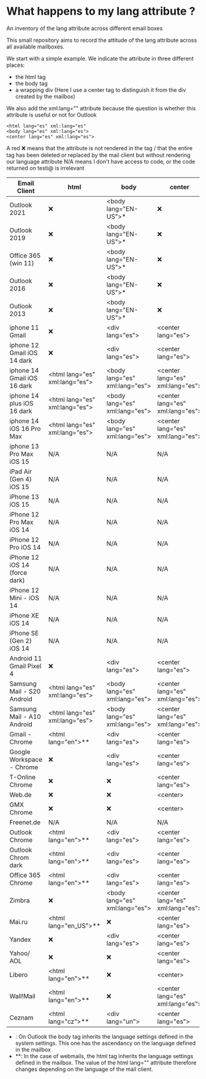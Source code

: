 # What happens to my lang attribute ?
An inventory of the lang attribute across different email boxes


This small repository aims to record the attitude of the lang attribute across all available mailboxes.

We start with a simple example. We indicate the attribute in three different places:

- the html tag
- the body tag
- a wrapping div (Here I use a center tag to distinguish it from the div created by the mailbox)

We also add the xml:lang="" attribute because the question is whether this attribute is useful or not for Outlook

```
<html lang="es" xml:lang="es" 
<body lang="es" xml:lang="es">
<center lang="es" xml:lang="es">
```
A red ❌ means that the attribute is not rendered in the tag / that the entire tag has been deleted or replaced by the mail client but without rendering our language attribute
N/A means I don't have access to code, or the code returned on testi@ is irrelevant

| Email Client  |  html         | body          | center|
| ------------- | ------------- | ------------- | -------------|
| Outlook 2021  | ❌ | &lt;body lang="EN-US"&gt;* | ❌ |
| Outlook 2019  | ❌ | &lt;body lang="EN-US"&gt;* | ❌ |
|Office 365 (win 11) | ❌ | &lt;body lang="EN-US"&gt;* |❌ |
| Outlook 2016 | ❌ | &lt;body lang="EN-US"&gt;* |❌ |
| Outlook 2013 | ❌ | &lt;body lang="EN-US"&gt;* |❌ |
| iphone 11 Gmail  |❌ | &lt;div lang="es"&gt; | &lt;center lang="es"&gt;|
| iphone 12 Gmail iOS 14 dark | ❌ |&lt;div lang="es"&gt; | &lt;center lang="es"&gt;|
| iphone 14 Gmail iOS 16 dark  | &lt;html lang="es" xml:lang="es"&gt; | &lt;body lang="es" xml:lang="es"&gt; | &lt;center lang="es" xml:lang="es"&gt;|
| iphone 14 plus iOS 16 dark  | &lt;html lang="es" xml:lang="es"&gt; | &lt;body lang="es" xml:lang="es"&gt; | &lt;center lang="es" xml:lang="es"&gt;|
|iphone 14 iOS 16 Pro Max | &lt;html lang="es" xml:lang="es"&gt; | &lt;body lang="es" xml:lang="es"&gt; | &lt;center lang="es" xml:lang="es"&gt;|
|iphone 13 Pro Max iOS 15  |  N/A | N/A |  N/A|
| iPad Air (Gen 4) iOS 15  | N/A | N/A |  N/A|
|iPhone 13 iOS 15 | N/A | N/A |  N/A|
| iPhone 12 Pro Max iOS 14| N/A | N/A |  N/A|
| iPhone 12 Pro iOS 14 | N/A | N/A |  N/A|
|iPhone 12 iOS 14 (force dark) | N/A | N/A |  N/A|
| iPhone 12 Mini - iOS 14| N/A | N/A |  N/A|
| iPhone XE iOS 14 | N/A | N/A |  N/A|
| iPhone SE (Gen 2) iOS 14 | N/A | N/A |  N/A|
|Android 11 Gmail Pixel 4  | ❌  |&lt;div lang="es"&gt;  | &lt;center lang="es"&gt;  |
| Samsung Mail - S20 Android  | &lt;html lang="es" xml:lang="es"&gt; | &lt;body lang="es" xml:lang="es"&gt; | &lt;center lang="es" xml:lang="es"&gt;|
|Samsung Mail - A10 Android | &lt;html lang="es" xml:lang="es"&gt; | &lt;body lang="es" xml:lang="es"&gt; | &lt;center lang="es" xml:lang="es"&gt;|
| Gmail - Chrome | &lt;html lang="en"&gt;** | &lt;div lang="es"&gt; | &lt;center lang="es"&gt; |
| Google Workspace - Chrome | ❌ | &lt;div lang="es"&gt; | &lt;center lang="es"&gt; |
| T-Online Chrome | ❌ | ❌ | &lt;center lang="es"&gt; |
| Web.de | ❌ |❌ | &lt;center&gt; |
| GMX Chrome | ❌ | ❌ | &lt;center&gt; |
| Freenet.de | N/A | N/A | N/A |
| Outlook Chrome | &lt;html lang="en"&gt;** | &lt;div lang="es"&gt; | &lt;center lang="es"&gt; |
| Outlook Chrom dark | &lt;html lang="en"&gt;** |&lt;div lang="es"&gt; | &lt;center lang="es"&gt; |
| Office 365 Chrome | &lt;html lang="en"&gt;** |&lt;div lang="es"&gt; | &lt;center lang="es"&gt; |
|Zimbra  | ❌ | &lt;body lang="es" xml:lang="es"&gt; | &lt;center lang="es" xml:lang="es"&gt;|
| Mai.ru | &lt;html lang="en_US"&gt;** | ❌ | &lt;center lang="es"&gt; |
| Yandex | ❌ | &lt;div lang="es"&gt; | &lt;center lang="es"&gt; |
| Yahoo/ AOL  | ❌ | ❌ | &lt;center lang="es"&gt; |
| Libero | &lt;html lang="en"&gt;** |❌ | &lt;center&gt; |
| Wall!Mail | &lt;html lang="en"&gt;** | ❌|  &lt;center lang="es"  xml:lang="es"&gt; |
| Ceznam | &lt;html lang="cz"&gt;** | &lt;div lang="un"&gt; |  &lt;center lang="es"&gt; |


* : On Outlook the body tag inherits the language settings defined in the system settings. This one has the ascendancy on the language defined in the mailbox
* **: In the case of webmails, the html tag inherits the language settings defined in the mailbox. The value of the html lang="" attribute therefore changes depending on the language of the mail client.










